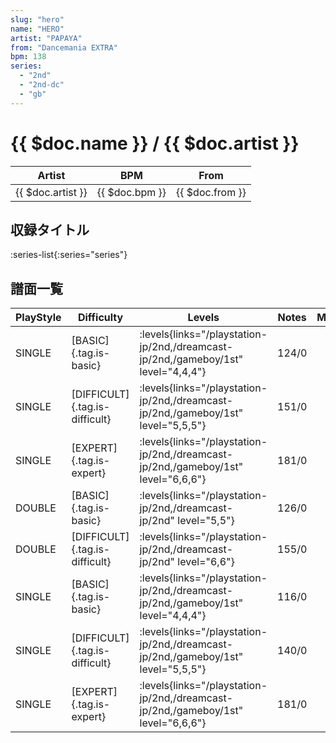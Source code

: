 ```yaml
---
slug: "hero"
name: "HERO"
artist: "PAPAYA"
from: "Dancemania EXTRA"
bpm: 138
series:
  - "2nd"
  - "2nd-dc"
  - "gb"
---
```


# {{ $doc.name }} / {{ $doc.artist }}

|Artist|BPM|From|
|------|---|----|
|{{ $doc.artist }}|{{ $doc.bpm }}|{{ $doc.from }}|

## 収録タイトル

:series-list{:series="series"}

## 譜面一覧

|PlayStyle|Difficulty|Levels|Notes|Movie|
|---------|----------|------|-----|-----|
|SINGLE|[BASIC]{.tag.is-basic}| :levels{links="/playstation-jp/2nd,/dreamcast-jp/2nd,/gameboy/1st" level="4,4,4"}|124/0||
|SINGLE|[DIFFICULT]{.tag.is-difficult}| :levels{links="/playstation-jp/2nd,/dreamcast-jp/2nd,/gameboy/1st" level="5,5,5"}|151/0||
|SINGLE|[EXPERT]{.tag.is-expert}| :levels{links="/playstation-jp/2nd,/dreamcast-jp/2nd,/gameboy/1st" level="6,6,6"}|181/0||
|DOUBLE|[BASIC]{.tag.is-basic}| :levels{links="/playstation-jp/2nd,/dreamcast-jp/2nd" level="5,5"}|126/0||
|DOUBLE|[DIFFICULT]{.tag.is-difficult}| :levels{links="/playstation-jp/2nd,/dreamcast-jp/2nd" level="6,6"}|155/0||
|SINGLE|[BASIC]{.tag.is-basic}| :levels{links="/playstation-jp/2nd,/dreamcast-jp/2nd,/gameboy/1st" level="4,4,4"}|116/0||
|SINGLE|[DIFFICULT]{.tag.is-difficult}| :levels{links="/playstation-jp/2nd,/dreamcast-jp/2nd,/gameboy/1st" level="5,5,5"}|140/0||
|SINGLE|[EXPERT]{.tag.is-expert}| :levels{links="/playstation-jp/2nd,/dreamcast-jp/2nd,/gameboy/1st" level="6,6,6"}|181/0||
